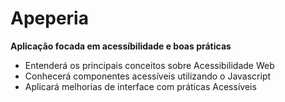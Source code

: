 # Apeperia
**Aplicação focada em acessíbilidade e boas práticas**

- Entenderá os principais conceitos sobre Acessibilidade Web
- Conhecerá componentes acessíveis utilizando o Javascript
- Aplicará melhorias de interface com práticas Acessíveis
